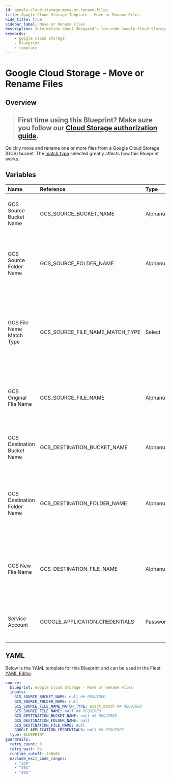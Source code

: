 ```yaml
---
id: google-cloud-storage-move-or-rename-files
title: Google Cloud Storage Template - Move or Rename Files
hide_title: true
sidebar_label: Move or Rename Files
description: Information about Shipyard's low-code Google Cloud Storage Move or Rename Files blueprint. Quickly move one or more files from a Google Cloud Storage (GCS) bucket or folder. Once the files have been moved, transfer them to another service or run another Vessel against the data.
keywords:
    - google cloud storage
    - blueprint
    - template
---
```


# Google Cloud Storage - Move or Rename Files

## Overview

> ## **First time using this Blueprint? Make sure you follow our [Cloud Storage authorization guide](https://www.shipyardapp.com/docs/blueprint-library/google-cloud-storage/google-cloud-storage-authorization/)**.

Quickly move and rename one or more files from a Google Cloud Storage (GCS) bucket. The [match type](https://www.shipyardapp.com/docs/reference/blueprint-library/match-type/) selected greatly affects how this Blueprint works.



## Variables

| Name | Reference | Type | Required | Default | Options | Description |
|:---|:---|:---|:---|:---|:---|:---|
| GCS Source Bucket Name | GCS_SOURCE_BUCKET_NAME | Alphanumeric | :white_check_mark: | - | - | The name of the bucket where the target file resides |
| GCS Source Folder Name | GCS_SOURCE_FOLDER_NAME | Alphanumeric | :heavy_minus_sign: | - | - | The name of the folder where the target file resides. If blank, will be placed in the root directory |
| GCS File Name Match Type | GCS_SOURCE_FILE_NAME_MATCH_TYPE | Select | :white_check_mark: | `exact_match` | Exact Match: `exact_match`<br></br><br></br>Regex Match: `regex_match` | Determines if the text in "GCS Original File Name" will look for one file with exact match, or multiple files using regex. |
| GCS Original File Name | GCS_SOURCE_FILE_NAME | Alphanumeric | :white_check_mark: | - | - | Name of the target file in the GCS bucket. Can be regex if "Match Type" is set accordingly. |
| GCS Destination Bucket Name | GCS_DESTINATION_BUCKET_NAME | Alphanumeric | :white_check_mark: | - | - | The name of the bucket where the target file will be moved to |
| GCS Destination Folder Name | GCS_DESTINATION_FOLDER_NAME | Alphanumeric | :heavy_minus_sign: | - | - | The name of the folder where the target file is going to be moved to. If blank, will be placed in the root directory |
| GCS New File Name | GCS_DESTINATION_FILE_NAME | Alphanumeric | :heavy_minus_sign: | - | - | The name of the file once it is moved to a new bucket or folder. If left blank, the original file will be used |
| Service Account | GOOGLE_APPLICATION_CREDENTIALS | Password | :white_check_mark: | - | - | JSON from a Google Cloud Service account key. |


## YAML

Below is the YAML template for this Blueprint and can be used in the Fleet [YAML Editor](../../reference/fleets/yaml-editor.md).

```yaml
source:
  blueprint: Google Cloud Storage - Move or Rename Files
  inputs:
    GCS_SOURCE_BUCKET_NAME: null ## REQUIRED
    GCS_SOURCE_FOLDER_NAME: null 
    GCS_SOURCE_FILE_NAME_MATCH_TYPE: exact_match ## REQUIRED
    GCS_SOURCE_FILE_NAME: null ## REQUIRED
    GCS_DESTINATION_BUCKET_NAME: null ## REQUIRED
    GCS_DESTINATION_FOLDER_NAME: null 
    GCS_DESTINATION_FILE_NAME: null 
    GOOGLE_APPLICATION_CREDENTIALS: null ## REQUIRED
  type: BLUEPRINT
guardrails:
  retry_count: 0
  retry_wait: 0s
  runtime_cutoff: 4h0m0s
  exclude_exit_code_ranges:
    - "200"
    - "201"
    - "205"
```
